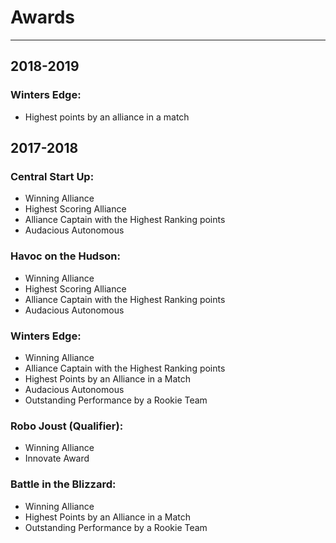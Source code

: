 # Awards
---

## 2018-2019

### Winters Edge:
* Highest points by an alliance in a match

## 2017-2018

### Central Start Up:
* Winning Alliance
* Highest Scoring Alliance
* Alliance Captain with the Highest Ranking points
* Audacious Autonomous

### Havoc on the Hudson:
* Winning Alliance
* Highest Scoring Alliance
* Alliance Captain with the Highest Ranking points
* Audacious Autonomous

### Winters Edge:
* Winning Alliance
* Alliance Captain with the Highest Ranking points
* Highest Points by an Alliance in a Match
* Audacious Autonomous
* Outstanding Performance by a Rookie Team

### Robo Joust (Qualifier):
* Winning Alliance
* Innovate Award

### Battle in the Blizzard:
* Winning Alliance
* Highest Points by an Alliance in a Match
* Outstanding Performance by a Rookie Team
